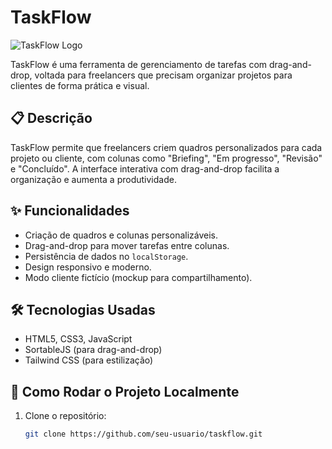 # TaskFlow

![TaskFlow Logo](https://via.placeholder.com/150) <!-- Substitua por um logo real -->

TaskFlow é uma ferramenta de gerenciamento de tarefas com drag-and-drop, voltada para freelancers que precisam organizar projetos para clientes de forma prática e visual.

## 📋 Descrição

TaskFlow permite que freelancers criem quadros personalizados para cada projeto ou cliente, com colunas como "Briefing", "Em progresso", "Revisão" e "Concluído". A interface interativa com drag-and-drop facilita a organização e aumenta a produtividade.

## ✨ Funcionalidades

- Criação de quadros e colunas personalizáveis.
- Drag-and-drop para mover tarefas entre colunas.
- Persistência de dados no `localStorage`.
- Design responsivo e moderno.
- Modo cliente fictício (mockup para compartilhamento).

## 🛠 Tecnologias Usadas

- HTML5, CSS3, JavaScript
- SortableJS (para drag-and-drop)
- Tailwind CSS (para estilização)

## 🚀 Como Rodar o Projeto Localmente

1. Clone o repositório:
   ```bash
   git clone https://github.com/seu-usuario/taskflow.git
